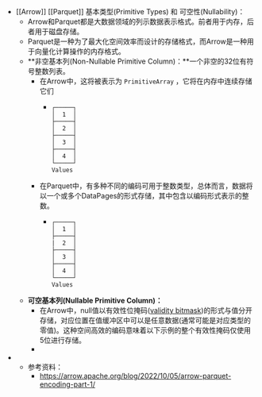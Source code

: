 - [[Arrow]] [[Parquet]] 基本类型(Primitive Types) 和 可空性(Nullability)：
	- Arrow和Parquet都是大数据领域的列示数据表示格式。前者用于内存，后者用于磁盘存储。
	- Parquet是一种为了最大化空间效率而设计的存储格式，而Arrow是一种用于向量化计算操作的内存格式。
	- **非空基本列(Non-Nullable Primitive Column)：**一个非空的32位有符号整数列表。
		- 在Arrow中，这将被表示为 `PrimitiveArray` ，它将在内存中连续存储它们
			- ```
			  ┌─────┐
			  │  1  │
			  ├─────┤
			  │  2  │
			  ├─────┤
			  │  3  │
			  ├─────┤
			  │  4  │
			  └─────┘
			  Values
			  ```
		- 在Parquet中，有多种不同的编码可用于整数类型，总体而言，数据将以一个或多个DataPages的形式存储，其中包含以编码形式表示的整数。
			- ```
			  ┌─────┐
			  │  1  │
			  ├─────┤
			  |  2  │
			  ├─────┤
			  │  3  │
			  ├─────┤
			  │  4  │
			  └─────┘
			  Values
			  ```
	- **可空基本列(Nullable Primitive Column)：**
		- 在Arrow中，null值以有效性位掩码([validity bitmask](https://arrow.apache.org/docs/format/Columnar.html#validity-bitmaps))的形式与值分开存储，对应位置在值缓冲区中可以是任意数据(通常可能是对应类型的零值)。这种空间高效的编码意味着以下示例的整个有效性掩码仅使用5位进行存储。
		-
-
	- 参考资料：
		- https://arrow.apache.org/blog/2022/10/05/arrow-parquet-encoding-part-1/